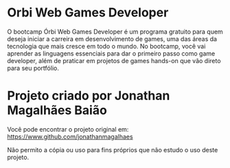 # Orbi Web Games Developer

O bootcamp Órbi Web Games Developer é um programa gratuito para quem deseja iniciar a carreira em desenvolvimento de games, uma das áreas da tecnologia que mais cresce em todo o mundo. No bootcamp, você vai aprender as linguagens essenciais para dar o primeiro passo como game developer, além de praticar em projetos de games hands-on que vão direto para seu portfólio.


# Projeto criado por Jonathan Magalhães Baião

Você pode encontrar o projeto original em: https://www.github.com/jonathanmagalhaes

Não permito a cópia ou uso para fins próprios que não estudo o uso deste projeto.
